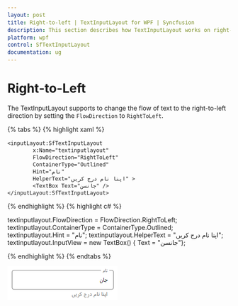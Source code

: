 ```yaml
---
layout: post
title: Right-to-left | TextInputLayout for WPF | Syncfusion
description: This section describes how TextInputLayout works on right-to-left localization in Syncfusion TextInputLayout.
platform: wpf
control: SfTextInputLayout
documentation: ug
---
```


# Right-to-Left

The TextInputLayout supports to change the flow of text to the right-to-left direction by setting the `FlowDirection` to `RightToLeft`.

{% tabs %}
{% highlight xaml %}

    <inputLayout:SfTextInputLayout
            x:Name="textinputlayout" 
            FlowDirection="RightToLeft"
            ContainerType="Outlined"
            Hint="نام"  
            HelperText="اپنا نام درج کریں" >
            <TextBox Text="جانسن" />
    </inputLayout:SfTextInputLayout>

{% endhighlight %}
{% highlight c# %}

textinputlayout.FlowDirection = FlowDirection.RightToLeft;
textinputlayout.ContainerType = ContainerType.Outlined;
textinputlayout.Hint = "نام";
textinputlayout.HelperText = "اپنا نام درج کریں";
textinputlayout.InputView = new TextBox() { Text = "جانسن"}; 

{% endhighlight %}
{% endtabs %}

![TextInputLayout with right to left](Images/RTL.png)


